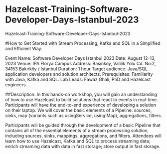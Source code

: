 # Hazelcast-Training-Software-Developer-Days-Istanbul-2023
Hazelcast-Training-Software-Developer-Days-Istanbul-2023

#How to Get Started with Stream Processing, Kafka and SQL in a Simplified and Efficient Way.

Event Name: Software Developer Days Istanbul 2023
Date: August 12-13, 2023
Venue: IPA Florya Campus
Address: Basınköy, Valilik Yolu Cd. No:2, 34153 Bakırköy / Istanbul
Duration: 1 hour
Target audience: Java/SQL application developers and solution architects.
Prerequisites: Familiarity with Java, Kafka and SQL.
Lab Leads: Fawaz Ghali, PhD and Hazelcast engineers.


##Description: 
In this hands-on workshop, you will gain an understanding of how to use Hazelcast to build solutions that react to events in real-time. Participants will have the end-to-end experience of developing a solution on their laptop. We will cover the basic elements of a Pipeline: sources, sinks, map (variants such as usingService, usingIMap), aggregations, filters.

Participants will be guided through the development of a basic Pipeline that contains all of the essential elements of a stream processing solution, including sources, sinks, mappings, aggregations, and filters. Attendees will learn how to use Hazelcast, Kafka and SQL to process streaming data; enrich streaming data with data in fast storage; store output in fast storage.
